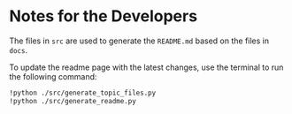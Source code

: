 # Notes for the Developers

The files in `src` are used to generate the `README.md` based on the files in `docs`.

To update the readme page with the latest changes, use the terminal to run the following command:

```bash
!python ./src/generate_topic_files.py
!python ./src/generate_readme.py
```
